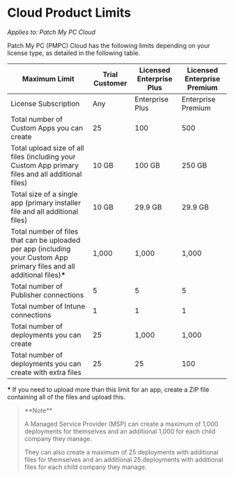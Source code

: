 # Cloud Product Limits

_Applies to: Patch My PC Cloud_

Patch My PC (PMPC) Cloud has the following limits depending on your license type, as detailed in the following table.

| Maximum Limit                                                                                                               | Trial Customer | Licensed Enterprise Plus | Licensed Enterprise Premium |
| --------------------------------------------------------------------------------------------------------------------------- | -------------- | ------------------------ | --------------------------- |
| License Subscription                                                                                                        | Any            | Enterprise Plus          | Enterprise Premium          |
| Total number of Custom Apps you can create                                                                                  | 25             | 100                      | 500                         |
| Total upload size of all files (including your Custom App primary files and all additional files)                           | 10 GB          | 100 GB                   | 250 GB                      |
| Total size of a single app (primary installer file and all additional files)                                                | 10 GB          | 29.9 GB                  | 29.9 GB                     |
| Total number of files that can be uploaded per app (including your Custom App primary files and all additional files)**\*** | 1,000          | 1,000                    | 1,000                       |
| Total number of Publisher connections                                                                                       | 5              | 5                        | 5                           |
| Total number of Intune connections                                                                                          | 1              | 1                        | 1                           |
| Total number of deployments you can create                                                                                  | 25             | 1,000                    | 1,000                       |
| Total number of deployments you can create with extra files                                                                 | 25             | 25                       | 100                         |

**\*** If you need to upload more than this limit for an app, create a ZIP file containing all of the files and upload this.

<blockquote class="wp-block-quote">
<p>**Note**</p>
<p>A Managed Service Provider (MSP) can create a maximum of 1,000 deployments for themselves and an additional 1,000 for each child company they manage.&#x20;</p>
<p>They can also create a maximum of 25 deployments with additional files for themselves and an additional 25 deployments with additional files for each child company they manage.</p>
</blockquote>

